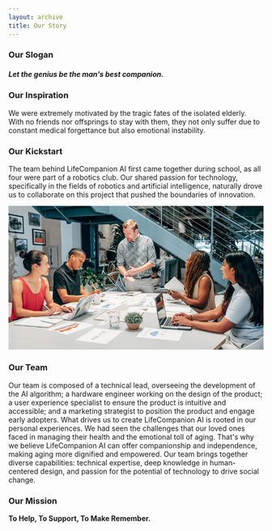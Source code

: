 ```yaml
---
layout: archive
title: Our Story
---
```


### Our Slogan
##### Let the genius be the man's best companion.
### Our Inspiration
We were extremely motivated by the tragic fates of the isolated elderly. With no friends nor offsprings to stay with them, they not only suffer due to constant medical forgettance but also emotional instability.


### Our Kickstart
The team behind LifeCompanion AI first came together during school, as all four were part of a robotics club. Our shared passion for technology, specifically in the fields of robotics and artificial intelligence, naturally drove us to collaborate on this project that pushed the boundaries of innovation.

![Team](1.png)
### Our Team
Our team is composed of a technical lead, overseeing the development of the AI algorithm; a hardware engineer working on the design of the product; a user experience specialist to ensure the product is intuitive and accessible; and a marketing strategist to position the product and engage early adopters. What drives us to create LifeCompanion AI is rooted in our personal experiences. We had seen the challenges that our loved ones faced in managing their health and the emotional toll of aging. That's why we believe LifeCompanion AI can offer companionship and independence, making aging more dignified and empowered. Our team brings together diverse capabilities: technical expertise, deep knowledge in human-centered design, and passion for the potential of technology to drive social change.

### Our Mission
**To Help, To Support, To Make Remember.**